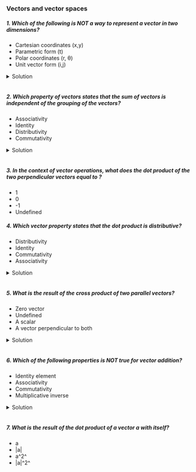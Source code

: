 ### Vectors and vector spaces

##### 1. Which of the following is NOT a way to represent a vector in two dimensions?

- Cartesian coordinates (x,y)
- Parametric form (t)
- Polar coordinates (r, θ)
- Unit vector form (i,j)

<details>
  <summary>Solution</summary>

The correct answer is:

**- Parametric form (t)**

Explanation:

1. **Cartesian coordinates (x, y)** – A vector in two dimensions can be represented by its components along the x and y axes, such as \( (x, y) \).
2. **Polar coordinates (r, θ)** – A vector can also be represented using its magnitude \( r \) (length) and direction \( \theta \) (angle).
3. **Unit vector form (i, j)** – A vector can be expressed in terms of unit vectors \( \hat{i} \) and \( \hat{j} \) as \( x\hat{i} + y\hat{j} \).

However, **parametric form (t)** is typically used to describe a curve or a line rather than a single vector. Parametric equations define how coordinates change with respect to a parameter \( t \), rather than directly describing a vector itself.

  </br>

</details>

</br>

##### 2. Which property of vectors states that the sum of vectors is independent of the grouping of the vectors?

- Associativity
- Identity
- Distributivity
- Commutativity

<details>
  <summary>Solution</summary>

The correct answer is:

**- Associativity**

Explanation:

The **associative property** of vector addition states that the sum of vectors is independent of how they are grouped. Mathematically, this is expressed as:

\[
(\mathbf{A} + \mathbf{B}) + \mathbf{C} = \mathbf{A} + (\mathbf{B} + \mathbf{C})
\]

This means that no matter how we group the vectors when adding them, the result remains the same.

Explanation of Other Options:

- **Identity**: Refers to the existence of an additive identity, which is the **zero vector** \( \mathbf{0} \), such that \( \mathbf{A} + \mathbf{0} = \mathbf{A} \).
- **Distributivity**: Refers to how scalar multiplication distributes over vector addition: \( k(\mathbf{A} + \mathbf{B}) = k\mathbf{A} + k\mathbf{B} \).
- **Commutativity**: States that vector addition is independent of the order of addition: \( \mathbf{A} + \mathbf{B} = \mathbf{B} + \mathbf{A} \).

Thus, the property that ensures the sum of vectors is independent of grouping is **Associativity**.

  </br>

</details>

</br>

##### 3. In the context of vector operations, what does the dot product of the two perpendicular vectors equal to ?

- 1
- 0
- -1
- Undefined

##### 4. Which vector property states that the dot product is distributive?

- Distributivity
- Identity
- Commutativity
- Associativity

<details>
  <summary>Solution</summary>

The correct answer is:

**- Distributivity**
Explanation:

The **distributive property** of the dot product states that for any three vectors **\(\mathbf{A}\)**, **\(\mathbf{B}\)**, and **\(\mathbf{C}\)**:

\[
\mathbf{A} \cdot (\mathbf{B} + \mathbf{C}) = \mathbf{A} \cdot \mathbf{B} + \mathbf{A} \cdot \mathbf{C}
\]

This means that the dot product distributes over vector addition.

Explanation of Other Options:

- **Identity**: Refers to the existence of an identity element (such as the zero vector) in vector operations.
- **Commutativity**: The dot product is commutative, meaning \( \mathbf{A} \cdot \mathbf{B} = \mathbf{B} \cdot \mathbf{A} \), but this does not describe its distributive property.
- **Associativity**: The dot product is **not** associative in general (i.e., \( \mathbf{A} \cdot (\mathbf{B} \cdot \mathbf{C}) \) is not valid since \( \mathbf{B} \cdot \mathbf{C} \) is a scalar, not a vector).

Thus, the **distributive property** is the correct answer.

  </br>

</details>

</br>

##### 5. What is the result of the cross product of two parallel vectors?

- Zero vector
- Undefined
- A scalar
- A vector perpendicular to both

<details>
  <summary>Solution</summary>

The correct answer is:

**- Zero vector**

Explanation:

The **cross product** of two vectors **\(\mathbf{A} \times \mathbf{B}\)** is given by the formula:

\[
\mathbf{A} \times \mathbf{B} = |\mathbf{A}| |\mathbf{B}| \sin\theta \ \hat{\mathbf{n}}
\]

where:

- \( |\mathbf{A}| \) and \( |\mathbf{B}| \) are the magnitudes of the vectors,
- \( \theta \) is the angle between them,
- \( \sin\theta \) determines the influence of the angle,
- \( \hat{\mathbf{n}} \) is the unit vector perpendicular to both.

When Vectors Are Parallel:

- Two vectors are **parallel** if they point in the same or exactly opposite direction, meaning \( \theta = 0^\circ \) or \( 180^\circ \).
- Since \( \sin 0^\circ = 0 \) and \( \sin 180^\circ = 0 \), the cross product simplifies to:

\[
\mathbf{A} \times \mathbf{B} = |\mathbf{A}| |\mathbf{B}| \cdot 0 \cdot \hat{\mathbf{n}} = \mathbf{0}
\]

Thus, the result is the **zero vector** \( \mathbf{0} \).

Explanation of Other Options:

- **Undefined**: The cross product is always defined for two vectors in 3D space.
- **A scalar**: The cross product produces a **vector**, not a scalar.
- **A vector perpendicular to both**: This is generally true for **non-parallel** vectors, but for **parallel** vectors, the result is the zero vector.

Thus, the **cross product of two parallel vectors is always the zero vector**.

  </br>

</details>

</br>

##### 6. Which of the following properties is NOT true for vector addition?

- Identity element
- Associativity
- Commutativity
- Multiplicative inverse

<details>
  <summary>Solution</summary>

The correct answer is:

**- Multiplicative inverse**

### Explanation:

Vector addition follows several key properties, but **multiplicative inverse** is not one of them.

**True Properties of Vector Addition:**

1. **Identity Element:**

   - The **zero vector** \( \mathbf{0} \) serves as the additive identity:
     \[
     \mathbf{A} + \mathbf{0} = \mathbf{A}
     \]

2. **Associativity:**

   - The grouping of vectors does not affect the sum:
     \[
     (\mathbf{A} + \mathbf{B}) + \mathbf{C} = \mathbf{A} + (\mathbf{B} + \mathbf{C})
     \]

3. **Commutativity:**
   - The order of addition does not change the result:
     \[
     \mathbf{A} + \mathbf{B} = \mathbf{B} + \mathbf{A}
     \]
     **Why "Multiplicative Inverse" is NOT True for Vector Addition:**

- The **multiplicative inverse** refers to an element that, when multiplied by another, results in the identity element (like how \( a \times a^{-1} = 1 \) in real numbers).
- In vector operations, **multiplication of vectors is not defined in a way that supports a multiplicative inverse**.
- Vectors only have an **additive inverse**, which is \( -\mathbf{A} \), satisfying \( \mathbf{A} + (-\mathbf{A}) = \mathbf{0} \), but not a **multiplicative** inverse.
  Conclusion:

**Vector addition does NOT have a multiplicative inverse, making it the correct answer.**

  </br>

</details>

</br>

##### 7. What is the result of the dot product of a vector **_a_** with itself?

- a
- |a|
- a^2^
- |a|^2^
